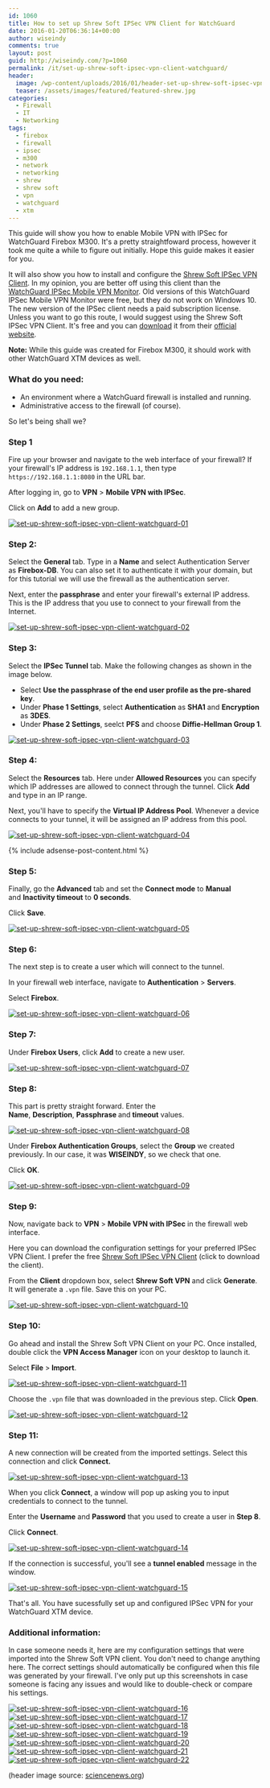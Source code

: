 ```yaml
---
id: 1060
title: How to set up Shrew Soft IPSec VPN Client for WatchGuard
date: 2016-01-20T06:36:14+00:00
author: wiseindy
comments: true
layout: post
guid: http://wiseindy.com/?p=1060
permalink: /it/set-up-shrew-soft-ipsec-vpn-client-watchguard/
header:
  image: /wp-content/uploads/2016/01/header-set-up-shrew-soft-ipsec-vpn-client-watchguard.jps_.jpg
  teaser: /assets/images/featured/featured-shrew.jpg
categories:
  - Firewall
  - IT
  - Networking
tags:
  - firebox
  - firewall
  - ipsec
  - m300
  - network
  - networking
  - shrew
  - shrew soft
  - vpn
  - watchguard
  - xtm
---
```

This guide will show you how to enable Mobile VPN with IPSec for WatchGuard Firebox M300. It's a pretty straightfoward process, however it took me quite a while to figure out initially. Hope this guide makes it easier for you.

<!--more-->

It will also show you how to install and configure the <a target="_blank" href="https://www.shrew.net/download/vpn" target="_blank">Shrew Soft IPSec VPN Client</a>. In my opinion, you are better off using this client than the <a target="_blank" href="http://www.watchguard.com/help/docs/wsm/xtm_11/en-US/index.html#en-US/mvpn/client/mvpn-ipsec_client_about_c.html%3FTocPath%3DMobile%2520VPN%2520with%2520IPSec%7CAbout%2520the%2520IPSec%2520Mobile%2520VPN%25C2%25A0Client%7C_____0" target="_blank">WatchGuard IPSec Mobile VPN Monitor</a>. Old versions of this WatchGuard IPSec Mobile VPN Monitor were free, but they do not work on Windows 10. The new version of the IPSec client needs a paid subscription license. Unless you want to go this route, I would suggest using the Shrew Soft IPSec VPN Client. It's free and you can <a target="_blank" href="https://www.shrew.net/download/vpn" target="_blank">download</a> it from their <a target="_blank" href="https://www.shrew.net/download/vpn" target="_blank">official website</a>.

<strong>Note:</strong> While this guide was created for Firebox M300, it should work with other WatchGuard XTM devices as well.
<h3>What do you need:</h3>
<ul>
	<li>An environment where a WatchGuard firewall is installed and running.</li>
	<li>Administrative access to the firewall (of course).</li>
</ul>
So let's being shall we?
<h3>Step 1</h3>
Fire up your browser and navigate to the web interface of your firewall? If your firewall's IP address is <code>192.168.1.1</code>, then type <code>https://192.168.1.1:8080</code> in the URL bar.

After logging in, go to <strong>VPN</strong> &gt; <strong>Mobile VPN with IPSec</strong>.

Click on <strong>Add</strong> to add a new group.

<a target="_blank" href="http://wiseindy.com/wp-content/uploads/2016/01/set-up-shrew-soft-ipsec-vpn-client-watchguard-01.png" rel="attachment wp-att-1087"><img class="alignnone size-full wp-image-1087" src="http://wiseindy.com/wp-content/uploads/2016/01/set-up-shrew-soft-ipsec-vpn-client-watchguard-01.png" alt="set-up-shrew-soft-ipsec-vpn-client-watchguard-01" /></a>
<h3>Step 2:</h3>
Select the <strong>General</strong> tab. Type in a <strong>Name</strong> and select Authentication Server as <strong>Firebox-DB</strong>. You can also set it to authenticate it with your domain, but for this tutorial we will use the firewall as the authentication server.

Next, enter the <strong>passphrase</strong> and enter your firewall's external IP address. This is the IP address that you use to connect to your firewall from the Internet.

<a target="_blank" href="http://wiseindy.com/wp-content/uploads/2016/01/set-up-shrew-soft-ipsec-vpn-client-watchguard-02.png" rel="attachment wp-att-1062"><img class="alignnone size-full wp-image-1062" src="http://wiseindy.com/wp-content/uploads/2016/01/set-up-shrew-soft-ipsec-vpn-client-watchguard-02.png" alt="set-up-shrew-soft-ipsec-vpn-client-watchguard-02" /></a>
<h3>Step 3:</h3>
Select the <strong>IPSec Tunnel</strong> tab. Make the following changes as shown in the image below.
<ul>
	<li>Select <strong>Use the passphrase of the end user profile as the pre-shared key</strong>.</li>
	<li>Under <strong>Phase 1</strong><strong> Settings</strong>, select <strong>Authentication</strong> as <strong>SHA1</strong> and <strong>Encryption</strong> as <strong>3DES</strong>.</li>
	<li>Under <strong>Phase 2</strong><strong> Settings</strong>, seelct <strong>PFS</strong> and choose <strong>Diffie-Hellman Group 1</strong>.</li>
</ul>
<a target="_blank" href="http://wiseindy.com/wp-content/uploads/2016/01/set-up-shrew-soft-ipsec-vpn-client-watchguard-03.png" rel="attachment wp-att-1063"><img class="alignnone size-full wp-image-1063" src="http://wiseindy.com/wp-content/uploads/2016/01/set-up-shrew-soft-ipsec-vpn-client-watchguard-03.png" alt="set-up-shrew-soft-ipsec-vpn-client-watchguard-03" /></a>
<h3>Step 4:</h3>
Select the <strong>Resources</strong> tab. Here under <strong>Allowed Resources</strong> you can specify which IP addresses are allowed to connect through the tunnel. Click <strong>Add</strong> and type in an IP range.

Next, you'll have to specify the <strong>Virtual IP Address Pool</strong>. Whenever a device connects to your tunnel, it will be assigned an IP address from this pool.

<a target="_blank" href="http://wiseindy.com/wp-content/uploads/2016/01/set-up-shrew-soft-ipsec-vpn-client-watchguard-04.png" rel="attachment wp-att-1064"><img class="alignnone size-full wp-image-1064" src="http://wiseindy.com/wp-content/uploads/2016/01/set-up-shrew-soft-ipsec-vpn-client-watchguard-04.png" alt="set-up-shrew-soft-ipsec-vpn-client-watchguard-04" /></a>

<div class="row">
  <div class="col-12">
    {% include adsense-post-content.html %}
  </div>
</div>

<h3>Step 5:</h3>
Finally, go the <strong>Advanced</strong> tab and set the <strong>Connect mode</strong> to <strong>Manual</strong> and <strong>Inactivity timeout</strong> to <strong>0 seconds</strong>.

Click <strong>Save</strong>.

<a target="_blank" href="http://wiseindy.com/wp-content/uploads/2016/01/set-up-shrew-soft-ipsec-vpn-client-watchguard-05.png" rel="attachment wp-att-1065"><img class="alignnone size-full wp-image-1065" src="http://wiseindy.com/wp-content/uploads/2016/01/set-up-shrew-soft-ipsec-vpn-client-watchguard-05.png" alt="set-up-shrew-soft-ipsec-vpn-client-watchguard-05" /></a>
<h3>Step 6:</h3>
The next step is to create a user which will connect to the tunnel.

In your firewall web interface, navigate to <strong>Authentication</strong> &gt; <strong>Servers</strong>.

Select <strong>Firebox</strong>.

<a target="_blank" href="http://wiseindy.com/wp-content/uploads/2016/01/set-up-shrew-soft-ipsec-vpn-client-watchguard-06.png" rel="attachment wp-att-1066"><img class="alignnone size-full wp-image-1066" src="http://wiseindy.com/wp-content/uploads/2016/01/set-up-shrew-soft-ipsec-vpn-client-watchguard-06.png" alt="set-up-shrew-soft-ipsec-vpn-client-watchguard-06" /></a>
<h3>Step 7:</h3>
Under <strong>Firebox Users</strong>, click <strong>Add</strong> to create a new user.

<a target="_blank" href="http://wiseindy.com/wp-content/uploads/2016/01/set-up-shrew-soft-ipsec-vpn-client-watchguard-07.png" rel="attachment wp-att-1067"><img class="alignnone size-full wp-image-1067" src="http://wiseindy.com/wp-content/uploads/2016/01/set-up-shrew-soft-ipsec-vpn-client-watchguard-07.png" alt="set-up-shrew-soft-ipsec-vpn-client-watchguard-07" /></a>
<h3>Step 8:</h3>
This part is pretty straight forward. Enter the <strong>Name</strong>, <strong>Description</strong>, <strong>Passphrase </strong>and<strong> timeout</strong> values.

<a target="_blank" href="http://wiseindy.com/wp-content/uploads/2016/01/set-up-shrew-soft-ipsec-vpn-client-watchguard-08.png" rel="attachment wp-att-1068"><img class="alignnone size-full wp-image-1068" src="http://wiseindy.com/wp-content/uploads/2016/01/set-up-shrew-soft-ipsec-vpn-client-watchguard-08.png" alt="set-up-shrew-soft-ipsec-vpn-client-watchguard-08" /></a>

Under <strong>Firebox Authentication Groups</strong>, select the <strong>Group</strong> we created previously. In our case, it was <strong>WISEINDY</strong>, so we check that one.

Click <strong>OK</strong>.

<a target="_blank" href="http://wiseindy.com/wp-content/uploads/2016/01/set-up-shrew-soft-ipsec-vpn-client-watchguard-09.png" rel="attachment wp-att-1069"><img class="alignnone size-full wp-image-1069" src="http://wiseindy.com/wp-content/uploads/2016/01/set-up-shrew-soft-ipsec-vpn-client-watchguard-09.png" alt="set-up-shrew-soft-ipsec-vpn-client-watchguard-09" /></a>
<h3>Step 9:</h3>
Now, navigate back to <strong>VPN</strong> &gt; <strong>Mobile VPN with IPSec</strong> in the firewall web interface.

Here you can download the configuration settings for your preferred IPSec VPN Client. I prefer the free <a target="_blank" href="https://www.shrew.net/download/vpn" target="_blank">Shrew Soft IPSec VPN Client</a> (click to download the client).

From the <strong>Client</strong> dropdown box, select <strong>Shrew Soft VPN</strong> and click <strong>Generate</strong>. It will generate a <code>.vpn</code> file. Save this on your PC.

<a target="_blank" href="http://wiseindy.com/wp-content/uploads/2016/01/set-up-shrew-soft-ipsec-vpn-client-watchguard-10.png" rel="attachment wp-att-1070"><img class="alignnone size-full wp-image-1070" src="http://wiseindy.com/wp-content/uploads/2016/01/set-up-shrew-soft-ipsec-vpn-client-watchguard-10.png" alt="set-up-shrew-soft-ipsec-vpn-client-watchguard-10" /></a>
<h3>Step 10:</h3>
Go ahead and install the Shrew Soft VPN Client on your PC. Once installed, double click the <strong>VPN Access Manager</strong> icon on your desktop to launch it.

Select <strong>File</strong> &gt;<strong> Import</strong>.

<a target="_blank" href="http://wiseindy.com/wp-content/uploads/2016/01/set-up-shrew-soft-ipsec-vpn-client-watchguard-11.png" rel="attachment wp-att-1071"><img class="alignnone size-full wp-image-1071" src="http://wiseindy.com/wp-content/uploads/2016/01/set-up-shrew-soft-ipsec-vpn-client-watchguard-11.png" alt="set-up-shrew-soft-ipsec-vpn-client-watchguard-11" /></a>

Choose the <code>.vpn</code> file that was downloaded in the previous step. Click <strong>Open</strong>.

<a target="_blank" href="http://wiseindy.com/wp-content/uploads/2016/01/set-up-shrew-soft-ipsec-vpn-client-watchguard-12.png" rel="attachment wp-att-1072"><img class="alignnone size-full wp-image-1072" src="http://wiseindy.com/wp-content/uploads/2016/01/set-up-shrew-soft-ipsec-vpn-client-watchguard-12.png" alt="set-up-shrew-soft-ipsec-vpn-client-watchguard-12" /></a>
<h3>Step 11:</h3>
A new connection will be created from the imported settings. Select this connection and click <strong>Connect.</strong>

<a target="_blank" href="http://wiseindy.com/wp-content/uploads/2016/01/set-up-shrew-soft-ipsec-vpn-client-watchguard-13.png" rel="attachment wp-att-1073"><img class="alignnone size-full wp-image-1073" src="http://wiseindy.com/wp-content/uploads/2016/01/set-up-shrew-soft-ipsec-vpn-client-watchguard-13.png" alt="set-up-shrew-soft-ipsec-vpn-client-watchguard-13" /></a>

When you click <strong>Connect</strong>, a window will pop up asking you to input credentials to connect to the tunnel.

Enter the <strong>Username</strong> and <strong>Password</strong> that you used to create a user in <strong>Step 8</strong>.

Click <strong>Connect</strong>.

<a target="_blank" href="http://wiseindy.com/wp-content/uploads/2016/01/set-up-shrew-soft-ipsec-vpn-client-watchguard-14.png" rel="attachment wp-att-1074"><img class="alignnone size-full wp-image-1074" src="http://wiseindy.com/wp-content/uploads/2016/01/set-up-shrew-soft-ipsec-vpn-client-watchguard-14.png" alt="set-up-shrew-soft-ipsec-vpn-client-watchguard-14" /></a>

If the connection is successful, you'll see a <strong>tunnel enabled</strong> message in the window.

<a target="_blank" href="http://wiseindy.com/wp-content/uploads/2016/01/set-up-shrew-soft-ipsec-vpn-client-watchguard-15.png" rel="attachment wp-att-1075"><img class="alignnone size-full wp-image-1075" src="http://wiseindy.com/wp-content/uploads/2016/01/set-up-shrew-soft-ipsec-vpn-client-watchguard-15.png" alt="set-up-shrew-soft-ipsec-vpn-client-watchguard-15" /></a>

That's all. You have sucessfully set up and configured IPSec VPN for your WatchGuard XTM device.
<h3>Additional information:</h3>
In case someone needs it, here are my configuration settings that were imported into the Shrew Soft VPN client. You don't need to change anything here. The correct settings should automatically be configured when this file was generated by your firewall. I've only put up this screenshots in case someone is facing any issues and would like to double-check or compare his settings.

<a target="_blank" href="http://wiseindy.com/wp-content/uploads/2016/01/set-up-shrew-soft-ipsec-vpn-client-watchguard-16.png" rel="attachment wp-att-1076"><img class="alignnone size-full wp-image-1076" src="http://wiseindy.com/wp-content/uploads/2016/01/set-up-shrew-soft-ipsec-vpn-client-watchguard-16.png" alt="set-up-shrew-soft-ipsec-vpn-client-watchguard-16" /></a> <a target="_blank" href="http://wiseindy.com/wp-content/uploads/2016/01/set-up-shrew-soft-ipsec-vpn-client-watchguard-17.png" rel="attachment wp-att-1077"><img class="alignnone size-full wp-image-1077" src="http://wiseindy.com/wp-content/uploads/2016/01/set-up-shrew-soft-ipsec-vpn-client-watchguard-17.png" alt="set-up-shrew-soft-ipsec-vpn-client-watchguard-17" /></a> <a target="_blank" href="http://wiseindy.com/wp-content/uploads/2016/01/set-up-shrew-soft-ipsec-vpn-client-watchguard-18.png" rel="attachment wp-att-1078"><img class="alignnone size-full wp-image-1078" src="http://wiseindy.com/wp-content/uploads/2016/01/set-up-shrew-soft-ipsec-vpn-client-watchguard-18.png" alt="set-up-shrew-soft-ipsec-vpn-client-watchguard-18" /></a> <a target="_blank" href="http://wiseindy.com/wp-content/uploads/2016/01/set-up-shrew-soft-ipsec-vpn-client-watchguard-19.png" rel="attachment wp-att-1079"><img class="alignnone size-full wp-image-1079" src="http://wiseindy.com/wp-content/uploads/2016/01/set-up-shrew-soft-ipsec-vpn-client-watchguard-19.png" alt="set-up-shrew-soft-ipsec-vpn-client-watchguard-19" /></a> <a target="_blank" href="http://wiseindy.com/wp-content/uploads/2016/01/set-up-shrew-soft-ipsec-vpn-client-watchguard-20.png" rel="attachment wp-att-1080"><img class="alignnone size-full wp-image-1080" src="http://wiseindy.com/wp-content/uploads/2016/01/set-up-shrew-soft-ipsec-vpn-client-watchguard-20.png" alt="set-up-shrew-soft-ipsec-vpn-client-watchguard-20" /></a> <a target="_blank" href="http://wiseindy.com/wp-content/uploads/2016/01/set-up-shrew-soft-ipsec-vpn-client-watchguard-21.png" rel="attachment wp-att-1081"><img class="alignnone size-full wp-image-1081" src="http://wiseindy.com/wp-content/uploads/2016/01/set-up-shrew-soft-ipsec-vpn-client-watchguard-21.png" alt="set-up-shrew-soft-ipsec-vpn-client-watchguard-21" /></a> <a target="_blank" href="http://wiseindy.com/wp-content/uploads/2016/01/set-up-shrew-soft-ipsec-vpn-client-watchguard-22.png" rel="attachment wp-att-1082"><img class="alignnone size-full wp-image-1082" src="http://wiseindy.com/wp-content/uploads/2016/01/set-up-shrew-soft-ipsec-vpn-client-watchguard-22.png" alt="set-up-shrew-soft-ipsec-vpn-client-watchguard-22" /></a>

(header image source: <a target="_blank" href="https://www.sciencenews.org/sites/default/files/main/articles/note_shrew_001.jpg" target="_blank">sciencenews.org</a>)
